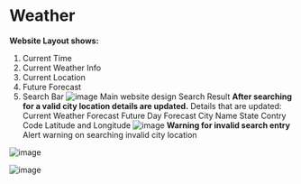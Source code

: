 # Weather
**Website Layout shows:**
1) Current Time
2) Current Weather Info
3) Current Location
4) Future Forecast
5) Search Bar
![image](https://github.com/AkshitBhardwaj07/Weather/assets/129175882/5e896a77-3e4a-473a-a37e-e8d00b19d5cb)
Main website design
Search Result
**After searching for a valid city location details are updated.**
Details that are updated:
Current Weather Forecast
Future Day Forecast
City Name
State
Contry Code
Latitude and Longitude
![image](https://github.com/AkshitBhardwaj07/Weather/assets/129175882/153c95a0-e522-441e-ab5c-ac12ca5ab4b6)
**Warning for invalid search entry**
Alert warning on searching invalid city location

![image](https://github.com/AkshitBhardwaj07/Weather/assets/129175882/7b393188-4679-45b5-b7fc-ed94f7d12b3a)

![image](https://github.com/AkshitBhardwaj07/Weather/assets/129175882/e851003a-55c4-4131-83b9-3fe7a0f4dff7)
